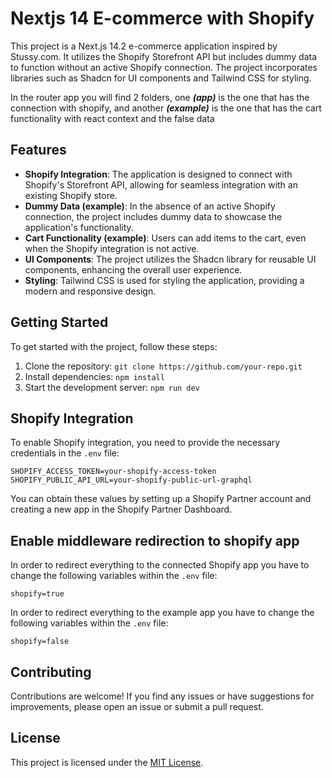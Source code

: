 # Nextjs 14 E-commerce with Shopify

This project is a Next.js 14.2 e-commerce application inspired by Stussy.com. It utilizes the Shopify Storefront API but includes dummy data to function without an active Shopify connection. The project incorporates libraries such as Shadcn for UI components and Tailwind CSS for styling. 

In the router app you will find 2 folders, one _**(app)**_ is the one that has the connection with shopify, and another _**(example)**_ is the one that has the cart functionality with react context and the false data

## Features

- **Shopify Integration**: The application is designed to connect with Shopify's Storefront API, allowing for seamless integration with an existing Shopify store.
- **Dummy Data (example)**: In the absence of an active Shopify connection, the project includes dummy data to showcase the application's functionality.
- **Cart Functionality (example)**: Users can add items to the cart, even when the Shopify integration is not active.
- **UI Components**: The project utilizes the Shadcn library for reusable UI components, enhancing the overall user experience.
- **Styling**: Tailwind CSS is used for styling the application, providing a modern and responsive design.

## Getting Started

To get started with the project, follow these steps:

1. Clone the repository: `git clone https://github.com/your-repo.git`
2. Install dependencies: `npm install`
3. Start the development server: `npm run dev`

## Shopify Integration

To enable Shopify integration, you need to provide the necessary credentials in the `.env` file:

````
SHOPIFY_ACCESS_TOKEN=your-shopify-access-token
SHOPIFY_PUBLIC_API_URL=your-shopify-public-url-graphql
`````

You can obtain these values by setting up a Shopify Partner account and creating a new app in the Shopify Partner Dashboard.

## Enable middleware redirection to shopify app

In order to redirect everything to the connected Shopify app you have to change the following variables within the `.env` file:

````
shopify=true
`````

In order to redirect everything to the example app you have to change the following variables within the `.env` file:

````
shopify=false
`````

## Contributing

Contributions are welcome! If you find any issues or have suggestions for improvements, please open an issue or submit a pull request.

## License

This project is licensed under the [MIT License](LICENSE).
